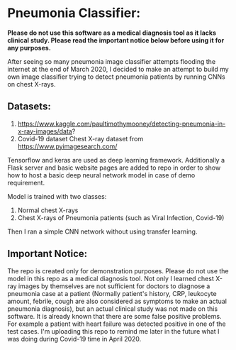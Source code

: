 # Pneumonia Classifier:

**Please do not use this software as a medical diagnosis tool as it lacks clinical study. Please read the important notice below before using it for any purposes.**

After seeing so many pneumonia image classifier attempts flooding the internet at the end of March 2020, I decided to make an attempt to build my own image classifier trying to detect pneumonia patients by running CNNs on chest X-rays. 

## Datasets:
  1. https://www.kaggle.com/paultimothymooney/detecting-pneumonia-in-x-ray-images/data?
  2. Covid-19 dataset Chest X-ray dataset from https://www.pyimagesearch.com/ 

Tensorflow and keras are used as deep learning framework. Additionally a Flask server and basic website pages are added to repo in order to show how to host a basic deep neural network model in case of demo requirement. 

Model is trained with two classes: 
  1. Normal chest X-rays 
  2. Chest X-rays of Pneumonia patients (such as Viral Infection, Covid-19) 
  
Then I ran a simple CNN network without using transfer learning. 

## Important Notice:
The repo is created only for demonstration purposes. Please do not use the model in this repo as a medical diagnosis tool. Not only I learned chest X-ray images by themselves are not sufficient for doctors to diagnose a pneumonia case at a patient (Normally patient's history, CRP, leukocyte amount, febrile, cough are also considered as symptoms to make an actual pneumonia diagnosis), but an actual clinical study was not made on this software. It is already known that there are some false positive problems. For example a patient with heart failure was detected positive in one of the test cases. I'm uploading this repo to remind me later in the future what I was doing during Covid-19 time in April 2020.
